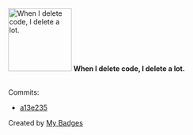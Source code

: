 <img src="https://my-badges.github.io/my-badges/mass-delete-commit-10k.png" alt="When I delete code, I delete a lot." title="When I delete code, I delete a lot." width="128">
<strong>When I delete code, I delete a lot.</strong>
<br><br>

Commits:

- <a href="https://github.com/qoomon/actions--access-token/commit/a13e23550ca35ae29d87ff619e5367d54cc3b063">a13e235</a>


Created by <a href="https://github.com/my-badges/my-badges">My Badges</a>